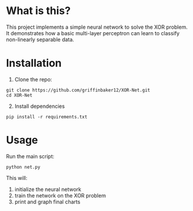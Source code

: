# What is this?
This project implements a simple neural network to solve the XOR problem. It demonstrates how a basic multi-layer perceptron can learn to classify non-linearly separable data.

# Installation
1. Clone the repo:

```
git clone https://github.com/griffinbaker12/XOR-Net.git
cd XOR-Net
```

2. Install dependencies
```
pip install -r requirements.txt
```

# Usage
Run the main script:

```
python net.py
```

This will:
1) initialize the neural network
2) train the network on the XOR problem 
3) print and graph final charts
